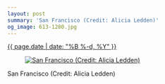 ```yaml
---
layout: post
summary: 'San Francisco (Credit: Alicia Ledden)'
og_image: 613-1280.jpg
---
```


<p>
 <time>
  <a href="/613">
   {{ page.date | date: "%B %-d, %Y" }}
  </a>
 </time>
 <a href="/613">
  <figure data-taken="4/9/2017">
   <img alt="San Francisco (Credit: Alicia Ledden)" sizes="(min-width: 700px) 50vw, calc(100vw - 2rem)" src="{{ site.assets_url }}/613-640.jpg" srcset="{{ site.assets_url }}/613-320.jpg 320w, {{ site.assets_url }}/613-640.jpg 640w, {{ site.assets_url }}/613-960.jpg 960w, {{ site.assets_url }}/613-1280.jpg 1280w"/>
  </figure>
 </a>
 <span>
  San Francisco (Credit: Alicia Ledden)
 </span>
</p>
